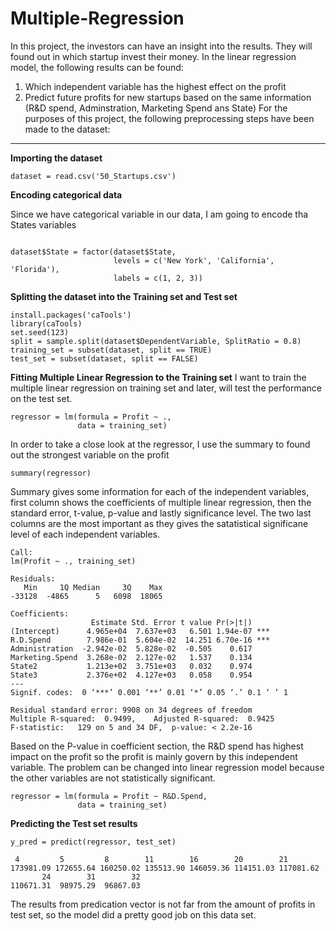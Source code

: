 # Multiple-Regression
In this project, the investors can have an insight into the results. They will found out in which startup invest their money.
In the linear regression model, the following results can be found:
1. Which independent variable has the highest effect on the profit
2. Predict future profits for new startups based on the same information (R&D spend, Adminstration, Marketing Spend ans State)
For the purposes of this project, the following preprocessing steps have been made to the dataset: 

---

**Importing the dataset**

`dataset = read.csv('50_Startups.csv')`

**Encoding categorical data**

Since we have categorical variable in our data, I am going to encode tha States variables 

```

dataset$State = factor(dataset$State,
                       levels = c('New York', 'California', 'Florida'),
                       labels = c(1, 2, 3))
```

**Splitting the dataset into the Training set and Test set**

```
install.packages('caTools') 
library(caTools)
set.seed(123)  
split = sample.split(dataset$DependentVariable, SplitRatio = 0.8)
training_set = subset(dataset, split == TRUE)
test_set = subset(dataset, split == FALSE)
```

**Fitting Multiple Linear Regression to the Training set**
I want to train the multiple linear regression on training set and later, will test the performance on the test set.
```
regressor = lm(formula = Profit ~ .,
               data = training_set)              
 ```              
In order to take a close look at the regressor, I use the summary to found out the strongest variable on the profit
```
summary(regressor)
```
Summary gives some information for each of the independent variables, first column shows the coefficients of multiple linear regression, then the standard error, t-value, p-value and lastly significance level. The two last columns are the most important as they gives the satatistical significane level of each independent variables. 
```
Call:
lm(Profit ~ ., training_set)

Residuals:
   Min     1Q Median     3Q    Max 
-33128  -4865      5   6098  18065 

Coefficients:
                  Estimate Std. Error t value Pr(>|t|)    
(Intercept)      4.965e+04  7.637e+03   6.501 1.94e-07 ***
R.D.Spend        7.986e-01  5.604e-02  14.251 6.70e-16 ***
Administration  -2.942e-02  5.828e-02  -0.505    0.617    
Marketing.Spend  3.268e-02  2.127e-02   1.537    0.134    
State2           1.213e+02  3.751e+03   0.032    0.974    
State3           2.376e+02  4.127e+03   0.058    0.954    
---
Signif. codes:  0 ‘***’ 0.001 ‘**’ 0.01 ‘*’ 0.05 ‘.’ 0.1 ‘ ’ 1

Residual standard error: 9908 on 34 degrees of freedom
Multiple R-squared:  0.9499,	Adjusted R-squared:  0.9425 
F-statistic:   129 on 5 and 34 DF,  p-value: < 2.2e-16
```
Based on the P-value in coefficient section, the R&D spend has highest impact on the profit so the profit is mainly govern by this independent variable. The problem can be changed into linear regression model because the other variables are not statistically significant.
```
regressor = lm(formula = Profit ~ R&D.Spend,
               data = training_set)
```

**Predicting the Test set results**
```
y_pred = predict(regressor, test_set)

 4         5         8        11        16        20        21 
173981.09 172655.64 160250.02 135513.90 146059.36 114151.03 117081.62 
       24        31        32 
110671.31  98975.29  96867.03 
```
The results from predication vector is not far from the amount of profits in test set, so the model did a pretty good job on this data set.
